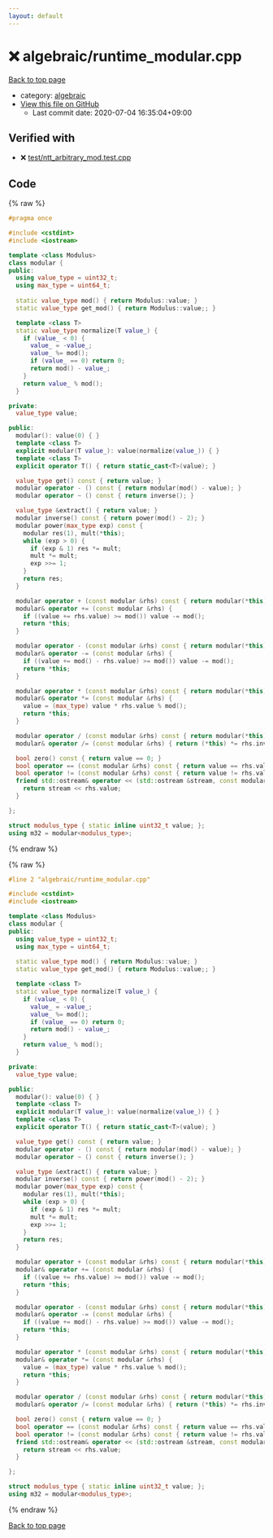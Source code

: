 ```yaml
---
layout: default
---
```


<!-- mathjax config similar to math.stackexchange -->
<script type="text/javascript" async
  src="https://cdnjs.cloudflare.com/ajax/libs/mathjax/2.7.5/MathJax.js?config=TeX-MML-AM_CHTML">
</script>
<script type="text/x-mathjax-config">
  MathJax.Hub.Config({
    TeX: { equationNumbers: { autoNumber: "AMS" }},
    tex2jax: {
      inlineMath: [ ['$','$'] ],
      processEscapes: true
    },
    "HTML-CSS": { matchFontHeight: false },
    displayAlign: "left",
    displayIndent: "2em"
  });
</script>

<script type="text/javascript" src="https://cdnjs.cloudflare.com/ajax/libs/jquery/3.4.1/jquery.min.js"></script>
<script src="https://cdn.jsdelivr.net/npm/jquery-balloon-js@1.1.2/jquery.balloon.min.js" integrity="sha256-ZEYs9VrgAeNuPvs15E39OsyOJaIkXEEt10fzxJ20+2I=" crossorigin="anonymous"></script>
<script type="text/javascript" src="../../assets/js/copy-button.js"></script>
<link rel="stylesheet" href="../../assets/css/copy-button.css" />


# :x: algebraic/runtime_modular.cpp

<a href="../../index.html">Back to top page</a>

* category: <a href="../../index.html#c7f6ad568392380a8f4b4cecbaccb64c">algebraic</a>
* <a href="{{ site.github.repository_url }}/blob/master/algebraic/runtime_modular.cpp">View this file on GitHub</a>
    - Last commit date: 2020-07-04 16:35:04+09:00




## Verified with

* :x: <a href="../../verify/test/ntt_arbitrary_mod.test.cpp.html">test/ntt_arbitrary_mod.test.cpp</a>


## Code

<a id="unbundled"></a>
{% raw %}
```cpp
#pragma once

#include <cstdint>
#include <iostream>

template <class Modulus>
class modular {
public:
  using value_type = uint32_t;
  using max_type = uint64_t;
  
  static value_type mod() { return Modulus::value; } 
  static value_type get_mod() { return Modulus::value;; }

  template <class T>
  static value_type normalize(T value_) {
    if (value_ < 0) {
      value_ = -value_;
      value_ %= mod();
      if (value_ == 0) return 0;
      return mod() - value_;
    }
    return value_ % mod();
  }

private:
  value_type value;

public:
  modular(): value(0) { }
  template <class T>
  explicit modular(T value_): value(normalize(value_)) { }
  template <class T>
  explicit operator T() { return static_cast<T>(value); }

  value_type get() const { return value; }
  modular operator - () const { return modular(mod() - value); }
  modular operator ~ () const { return inverse(); }

  value_type &extract() { return value; }
  modular inverse() const { return power(mod() - 2); }
  modular power(max_type exp) const {
    modular res(1), mult(*this);
    while (exp > 0) {
      if (exp & 1) res *= mult;
      mult *= mult;
      exp >>= 1;
    }
    return res;
  }

  modular operator + (const modular &rhs) const { return modular(*this) += rhs; }
  modular& operator += (const modular &rhs) { 
    if ((value += rhs.value) >= mod()) value -= mod(); 
    return *this; 
  }

  modular operator - (const modular &rhs) const { return modular(*this) -= rhs; }
  modular& operator -= (const modular &rhs) { 
    if ((value += mod() - rhs.value) >= mod()) value -= mod(); 
    return *this; 
  }

  modular operator * (const modular &rhs) const { return modular(*this) *= rhs; }
  modular& operator *= (const modular &rhs) { 
    value = (max_type) value * rhs.value % mod();
    return *this;
  }

  modular operator / (const modular &rhs) const { return modular(*this) /= rhs; }
  modular& operator /= (const modular &rhs) { return (*this) *= rhs.inverse(); }

  bool zero() const { return value == 0; }
  bool operator == (const modular &rhs) const { return value == rhs.value; }
  bool operator != (const modular &rhs) const { return value != rhs.value; }
  friend std::ostream& operator << (std::ostream &stream, const modular &rhs) {
    return stream << rhs.value;
  }

};

struct modulus_type { static inline uint32_t value; };
using m32 = modular<modulus_type>;

```
{% endraw %}

<a id="bundled"></a>
{% raw %}
```cpp
#line 2 "algebraic/runtime_modular.cpp"

#include <cstdint>
#include <iostream>

template <class Modulus>
class modular {
public:
  using value_type = uint32_t;
  using max_type = uint64_t;
  
  static value_type mod() { return Modulus::value; } 
  static value_type get_mod() { return Modulus::value;; }

  template <class T>
  static value_type normalize(T value_) {
    if (value_ < 0) {
      value_ = -value_;
      value_ %= mod();
      if (value_ == 0) return 0;
      return mod() - value_;
    }
    return value_ % mod();
  }

private:
  value_type value;

public:
  modular(): value(0) { }
  template <class T>
  explicit modular(T value_): value(normalize(value_)) { }
  template <class T>
  explicit operator T() { return static_cast<T>(value); }

  value_type get() const { return value; }
  modular operator - () const { return modular(mod() - value); }
  modular operator ~ () const { return inverse(); }

  value_type &extract() { return value; }
  modular inverse() const { return power(mod() - 2); }
  modular power(max_type exp) const {
    modular res(1), mult(*this);
    while (exp > 0) {
      if (exp & 1) res *= mult;
      mult *= mult;
      exp >>= 1;
    }
    return res;
  }

  modular operator + (const modular &rhs) const { return modular(*this) += rhs; }
  modular& operator += (const modular &rhs) { 
    if ((value += rhs.value) >= mod()) value -= mod(); 
    return *this; 
  }

  modular operator - (const modular &rhs) const { return modular(*this) -= rhs; }
  modular& operator -= (const modular &rhs) { 
    if ((value += mod() - rhs.value) >= mod()) value -= mod(); 
    return *this; 
  }

  modular operator * (const modular &rhs) const { return modular(*this) *= rhs; }
  modular& operator *= (const modular &rhs) { 
    value = (max_type) value * rhs.value % mod();
    return *this;
  }

  modular operator / (const modular &rhs) const { return modular(*this) /= rhs; }
  modular& operator /= (const modular &rhs) { return (*this) *= rhs.inverse(); }

  bool zero() const { return value == 0; }
  bool operator == (const modular &rhs) const { return value == rhs.value; }
  bool operator != (const modular &rhs) const { return value != rhs.value; }
  friend std::ostream& operator << (std::ostream &stream, const modular &rhs) {
    return stream << rhs.value;
  }

};

struct modulus_type { static inline uint32_t value; };
using m32 = modular<modulus_type>;

```
{% endraw %}

<a href="../../index.html">Back to top page</a>

